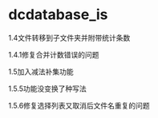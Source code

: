 # dcdatabase_is
1.4文件转移到子文件夹并附带统计条数

1.4.1修复合并计数错误的问题

1.5加入减法补集功能

1.5.5功能没变换了种写法

1.5.6修复选择列表又取消后文件名重复的问题
